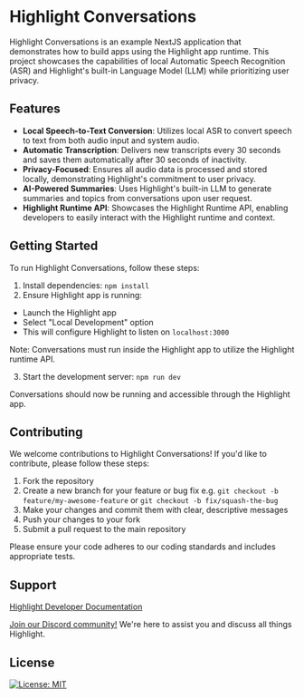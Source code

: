 # Highlight Conversations

Highlight Conversations is an example NextJS application that demonstrates how to build apps using the Highlight app runtime. This project showcases the capabilities of local Automatic Speech Recognition (ASR) and Highlight's built-in Language Model (LLM) while prioritizing user privacy.

## Features

- **Local Speech-to-Text Conversion**: Utilizes local ASR to convert speech to text from both audio input and system audio.
- **Automatic Transcription**: Delivers new transcripts every 30 seconds and saves them automatically after 30 seconds of inactivity.
- **Privacy-Focused**: Ensures all audio data is processed and stored locally, demonstrating Highlight's commitment to user privacy.
- **AI-Powered Summaries**: Uses Highlight's built-in LLM to generate summaries and topics from conversations upon user request.
- **Highlight Runtime API**: Showcases the Highlight Runtime API, enabling developers to easily interact with the Highlight runtime and context.

## Getting Started

To run Highlight Conversations, follow these steps:

1. Install dependencies: `npm install`
2. Ensure Highlight app is running:
- Launch the Highlight app
- Select "Local Development" option
- This will configure Highlight to listen on `localhost:3000`

Note: Conversations must run inside the Highlight app to utilize the Highlight runtime API.

3. Start the development server: `npm run dev`

Conversations should now be running and accessible through the Highlight app.

## Contributing

We welcome contributions to Highlight Conversations! If you'd like to contribute, please follow these steps:

1. Fork the repository
2. Create a new branch for your feature or bug fix e.g. `git checkout -b feature/my-awesome-feature` or `git checkout -b fix/squash-the-bug`
3. Make your changes and commit them with clear, descriptive messages
4. Push your changes to your fork
5. Submit a pull request to the main repository

Please ensure your code adheres to our coding standards and includes appropriate tests.

## Support

[Highlight Developer Documentation](https://docs.highlight.ing/documentation/introduction)

[Join our Discord community!](https://discord.gg/qzbxtnF6) We're here to assist you and discuss all things Highlight.

## License

[![License: MIT](https://img.shields.io/badge/License-MIT-yellow.svg)](https://opensource.org/licenses/MIT)
